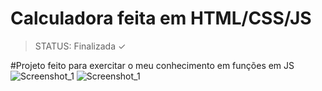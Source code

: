 <h1>Calculadora feita em HTML/CSS/JS </h1>

>STATUS: Finalizada ✓

#Projeto feito para exercitar o meu conhecimento em funções em JS <br>
![Screenshot_1](https://user-images.githubusercontent.com/85450778/202864055-ceb79478-f5ed-42d4-971e-b678ff3fabd6.png)
![Screenshot_1](https://user-images.githubusercontent.com/85450778/202864161-510c6fde-3564-42ef-9bef-7ace18ce5523.png)
